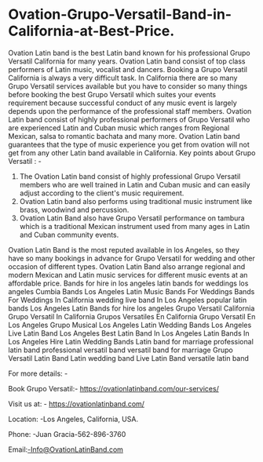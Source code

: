 # Ovation-Grupo-Versatil-Band-in-California-at-Best-Price.
Ovation Latin band is the best Latin band known for his professional Grupo Versatil California for many years. Ovation Latin band consist of top class performers of Latin music, vocalist and dancers.
Booking a Grupo Versatil California is always a very difficult task. In California there are so many Grupo Versatil services available but you have to consider so many things before booking the best Grupo Versatil which suites your events requirement because successful conduct of any music event is largely depends upon the performance of the professional staff members.
Ovation Latin band consist of highly professional performers of Grupo Versatil who are experienced Latin and Cuban music which ranges from Regional Mexican, salsa to romantic bachata and many more. Ovation Latin band guarantees that the type of music experience you get from ovation will not get from any other Latin band available in California.
Key points about Grupo Versatil : -
1.	The Ovation Latin band consist of highly professional Grupo Versatil members who are well trained in Latin and Cuban music and can easily adjust according to the client's music requirement.
2.	Ovation Latin band also performs using traditional music instrument like brass, woodwind and percussion.
3.	Ovation Latin Band also have Grupo Versatil performance on tambura which is a traditional Mexican instrument used from many ages in Latin and Cuban community events.





Ovation Latin Band is the most reputed available in los Angeles, so they have so many bookings in advance for Grupo Versatil for wedding and other occasion of different types. Ovation Latin Band also arrange regional and modern Mexican and Latin music services for different music events at an affordable price.
Bands for hire in los angeles
latin bands for weddings los angeles
Cumbia Bands Los Angeles
Latin Music Bands For Weddings
Bands For Weddings In California
wedding live band In Los Angeles
popular latin bands Los Angeles
Latin Bands for hire los angeles
Grupo Versatil California
Grupo Versatil In California
Grupos Versatiles En California
Grupo Versatil En Los Angeles
Grupo Musical Los Angeles
Latin Wedding Bands Los Angeles
Live Latin Band Los Angeles
Best Latin Band In Los Angeles
Latin Bands In Los Angeles
Hire Latin Wedding Bands
Latin band for marriage
professional latin band
professional versatil band
versatil band for marriage
Grupo Versatil
Latin Band
Latin wedding band
Live Latin Band
versatile latin band


For more details: -



Book Grupo Versatil:- https://ovationlatinband.com/our-services/


Visit us at: - https://ovationlatinband.com/


Location: -Los Angeles, California, USA.


Phone: -Juan Gracia-562-896-3760


Email:-Info@OvationLatinBand.com
